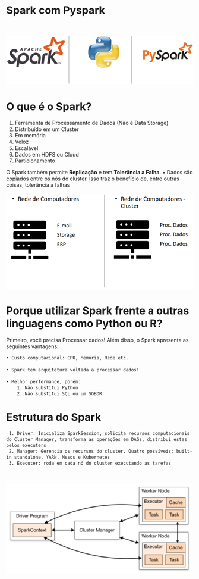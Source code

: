 # Spark com Pyspark

<br><br>
<img src="https://github.com/StunKnife/Pyspark/blob/main/figuras/fig_1_pyspark.png" width="1000">

# O que é o Spark?

  1. Ferramenta de Processamento de Dados (Não é Data Storage) 
  2. Distribuído em um Cluster
  3. Em memória
  4. Veloz
  5. Escalável
  6. Dados em HDFS ou Cloud
  7. Particionamento

O Spark também permite **Replicação** e tem **Tolerância a Falha**. 
    • Dados são copiados entre os nós do cluster. Isso traz o benefício de, entre outras coisas, tolerância a falhas
 <br><br>
 <img src="https://github.com/StunKnife/Pyspark/blob/main/figuras/cluster.png" width="1000">

 # Porque utilizar Spark frente a outras linguagens como Python ou R?
 
 Primeiro, você precisa Processar dados! Além disso, o Spark apresenta as seguintes vantagens:
     
    • Custo computacional: CPU, Memória, Rede etc.
    
    • Spark tem arquitetura voltada a processar dados!
    
    • Melhor performance, porém:    
        1. Não substitui Python
        2. Não substitui SQL ou um SGBDR

 # Estrutura do Spark
 
     1. Driver: Inicializa SparkSession, solicita recursos computacionais do Cluster Manager, transforma as operações em DAGs, distribui estas pelos executers
     2. Manager: Gerencia os recursos do cluster. Quatro possíveis: built-in standalone, YARN, Mesos e Kubernetes
     3. Executer: roda em cada nó do cluster executando as tarefas
 <br><br>
 <img align="center" src="https://github.com/StunKnife/Pyspark/blob/main/figuras/estrutura.png" width="500">

 
 


 
 
